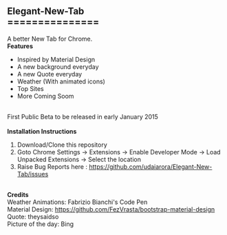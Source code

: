 <h2>Elegant-New-Tab <br>
===============</h2>

A better New Tab for Chrome. <br>
<b>Features</b> <br>
- Inspired by Material Design <br>
- A new background everyday <br>
- A new Quote everyday <br>
- Weather (With animated icons)<br>
- Top Sites <br>
- More Coming Soom <br><br>

First Public Beta to be released in early January 2015 <br><br>
<b>Installation Instructions </b><br>
1. Download/Clone this repository <br>
2. Goto Chrome Settings -> Extensions -> Enable Developer Mode -> Load Unpacked Extensions -> Select the location <br>
3. Raise Bug Reports here : https://github.com/udaiarora/Elegant-New-Tab/issues <br><br>

<b>Credits</b> <br>
Weather Animations: Fabrizio Bianchi's Code Pen <br>
Material Design: https://github.com/FezVrasta/bootstrap-material-design <br>
Quote: theysaidso <br>
Picture of the day: Bing <br>